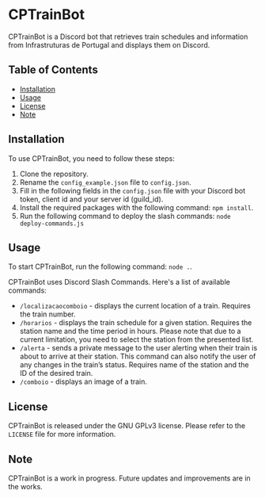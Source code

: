 # CPTrainBot

CPTrainBot is a Discord bot that retrieves train schedules and information from Infrastruturas de Portugal and displays them on Discord.
## Table of Contents

- [Installation](#installation)
- [Usage](#usage)
- [License](#license)
- [Note](#note)

## Installation

To use CPTrainBot, you need to follow these steps:

1. Clone the repository.
2. Rename the `config_example.json` file to `config.json`.
3. Fill in the following fields in the `config.json` file with your Discord bot token, client id and your server id (guild_id).
4. Install the required packages with the following command: `npm install`.
5. Run the following command to deploy the slash commands: `node deploy-commands.js`

## Usage

To start CPTrainBot, run the following command: `node .`.

CPTrainBot uses Discord Slash Commands. Here's a list of available commands:

- `/localizacaocomboio` - displays the current location of a train. Requires the train number.
- `/horarios` - displays the train schedule for a given station. Requires the station name and the time period in hours. Please note that due to a current limitation, you need to select the station from the presented list.
- `/alerta` - sends a private message to the user alerting when their train is about to arrive at their station. This command can also notify the user of any changes in the train’s status. Requires name of the station and the ID of the desired train.
- `/comboio` - displays an image of a train.

## License

CPTrainBot is released under the GNU GPLv3 license. Please refer to the `LICENSE` file for more information.

## Note

CPTrainBot is a work in progress. Future updates and improvements are in the works.
